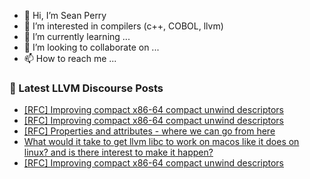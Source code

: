 - 👋 Hi, I’m Sean Perry
- 👀 I’m interested in compilers (c++, COBOL, llvm)
- 🌱 I’m currently learning ...
- 💞️ I’m looking to collaborate on ...
- 📫 How to reach me ...

<!---
s66perry/s66perry is a ✨ special ✨ repository because its `README.md` (this file) appears on your GitHub profile.
You can click the Preview link to take a look at your changes.
--->
### 📕 Latest LLVM Discourse Posts

<!-- DISCOURSE-LLVM:START -->
- [[RFC] Improving compact x86-64 compact unwind descriptors](https://discourse.llvm.org/t/rfc-improving-compact-x86-64-compact-unwind-descriptors/47471#post_13)
- [[RFC] Improving compact x86-64 compact unwind descriptors](https://discourse.llvm.org/t/rfc-improving-compact-x86-64-compact-unwind-descriptors/47471#post_12)
- [[RFC] Properties and attributes - where we can go from here](https://discourse.llvm.org/t/rfc-properties-and-attributes-where-we-can-go-from-here/88745#post_2)
- [What would it take to get llvm libc to work on macos like it does on linux? and is there interest to make it happen?](https://discourse.llvm.org/t/what-would-it-take-to-get-llvm-libc-to-work-on-macos-like-it-does-on-linux-and-is-there-interest-to-make-it-happen/88524#post_8)
- [[RFC] Improving compact x86-64 compact unwind descriptors](https://discourse.llvm.org/t/rfc-improving-compact-x86-64-compact-unwind-descriptors/47471#post_11)
<!-- DISCOURSE-LLVM:END -->

